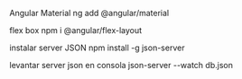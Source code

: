 

Angular Material
ng add @angular/material

flex box
npm i @angular/flex-layout

instalar server JSON
npm install -g json-server

levantar server json en consola
json-server --watch db.json